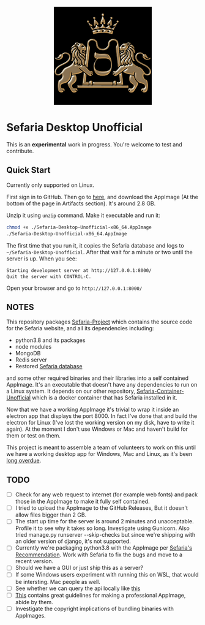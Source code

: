 <p align="center">
  <img src="https://github.com/orxaicom/Sefaria-Desktop-Unofficial/blob/18d6058e072c6d799550557ec0537eddf483e727/assets/Sefaria-Desktop-Unofficial.png" alt="Icon of Sefaria Desktop Unofficial">
</p>

# Sefaria Desktop Unofficial

This is an **experimental** work in progress. You're welcome to test and contribute.

## Quick Start
Currently only supported on Linux.

First sign in to GitHub. Then go to
[here](https://github.com/orxaicom/Sefaria-Desktop-Unofficial/actions/runs/11199548028),
and download the AppImage (At the bottom of the page in Artifacts section).
It's around 2.8 GB.

Unzip it using `unzip` command.
Make it executable and run it:
```bash
chmod +x ./Sefaria-Desktop-Unofficial-x86_64.AppImage
./Sefaria-Desktop-Unofficial-x86_64.AppImage
```
The first time that you run it, it copies the Sefaria database and logs to
`~/Sefaria-Desktop-Unofficial`.
After that wait for a minute or two until the server is up.
When you see:
```
Starting development server at http://127.0.0.1:8000/
Quit the server with CONTROL-C.
```
Open your browser and go to `http://127.0.0.1:8000/`

## NOTES
This repository packages
[Sefaria-Project](https://github.com/Sefaria/Sefaria-Project) which contains the
source code for the Sefaria website, and all its dependencies including:
* python3.8 and its packages
* node modules
* MongoDB
* Redis server
* Restored [Sefaria database](https://storage.googleapis.com/sefaria-mongo-backup/dump_small.tar.gz)

and some other required binaries and their libraries into a self contained AppImage.
It's an executable that doesn't have any dependencies to run on a Linux system.
It depends on our other repository,
[Sefaria-Container-Unofficial](https://github.com/orxaicom/Sefaria-Container-Unofficial)
which is a docker container that has Sefaria installed in it.

Now that we have a working AppImage it's trivial to wrap it inside an electron
app that displays the port 8000. In fact I've done that and build the electron
for Linux (I've lost the working version on my disk, have to write it again).
At the moment I don't use Windows or Mac and haven't build for them or test on them.

This project is meant to assemble a team of volunteers to work on this
until we have a working desktop app for Windows, Mac and Linux, as it's been
[long overdue](https://github.com/Sefaria/Sefaria-Project/issues/294).

## TODO
* [ ] Check for any web request to internet (for example web fonts) and pack those
      in the AppImage to make it fully self contained.
* [ ] I tried to upload the AppImage to the GitHub Releases, But it doesn't allow
      files bigger than 2 GB.
* [ ] The start up time for the server is around 2 minutes and unacceptable. Profile
      it to see why it takes so long. Investigate using Gunicorn. Also tried
      manage.py runserver --skip-checks but since we're shipping with an older
      version of django, it's not supported.
* [ ] Currently we're packaging python3.8 with the AppImage per
      [Sefaria's Recommendation](https://developers.sefaria.org/docs/local-installation-instructions).
      Work with Sefaria to fix the bugs and move to a recent version.
* [ ] Should we have a GUI or just ship this as a server?
* [ ] If some Windows users experiment with running this on WSL, that would be intersting.
      Mac people as well.
* [ ] See whether we can query the api locally like
      [this](https://developers.sefaria.org/reference/getting-started-with-your-api)
* [ ] [This](https://docs.appimage.org/packaging-guide/distribution.html) contains
      great guidelines for making a professional AppImage, abide by them.
* [ ] Investigate the copyright implications of bundling binaries with AppImages.
